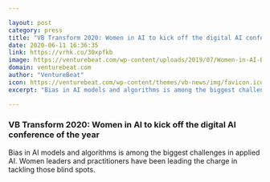```yaml
---

layout: post
category: press
title: "VB Transform 2020: Women in AI to kick off the digital AI conference of the year"
date: 2020-06-11 16:36:35
link: https://vrhk.co/30xpfkb
image: https://venturebeat.com/wp-content/uploads/2019/07/Women-in-AI-Breakfast.jpg?w=1200&strip=all
domain: venturebeat.com
author: "VentureBeat"
icon: https://venturebeat.com/wp-content/themes/vb-news/img/favicon.ico
excerpt: "Bias in AI models and algorithms is among the biggest challenges in applied AI. Women leaders and practitioners have been leading the charge in tackling those blind spots."

---
```


### VB Transform 2020: Women in AI to kick off the digital AI conference of the year

Bias in AI models and algorithms is among the biggest challenges in applied AI. Women leaders and practitioners have been leading the charge in tackling those blind spots.